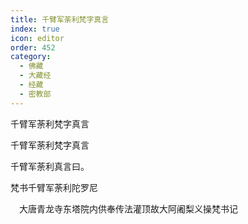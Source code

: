 ```yaml
---
title: 千臂军荼利梵字真言
index: true
icon: editor
order: 452
category:
  - 佛藏
  - 大藏经
  - 经藏
  - 密教部
---
```


  千臂军荼利梵字真言  

千臂军荼利梵字真言  

千臂军荼利真言曰。  

梵书千臂军荼利陀罗尼  

　大唐青龙寺东塔院内供奉传法灌顶故大阿阇梨义操梵书记  
